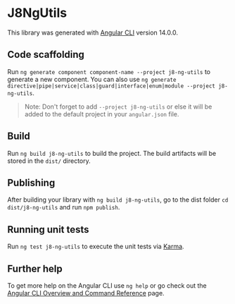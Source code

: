# J8NgUtils

This library was generated with [Angular CLI](https://github.com/angular/angular-cli) version 14.0.0.

## Code scaffolding

Run `ng generate component component-name --project j8-ng-utils` to generate a new component. You can also use `ng generate directive|pipe|service|class|guard|interface|enum|module --project j8-ng-utils`.
> Note: Don't forget to add `--project j8-ng-utils` or else it will be added to the default project in your `angular.json` file. 

## Build

Run `ng build j8-ng-utils` to build the project. The build artifacts will be stored in the `dist/` directory.

## Publishing

After building your library with `ng build j8-ng-utils`, go to the dist folder `cd dist/j8-ng-utils` and run `npm publish`.

## Running unit tests

Run `ng test j8-ng-utils` to execute the unit tests via [Karma](https://karma-runner.github.io).

## Further help

To get more help on the Angular CLI use `ng help` or go check out the [Angular CLI Overview and Command Reference](https://angular.io/cli) page.

